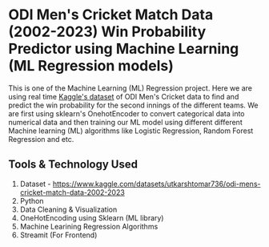 # ODI Men's Cricket Match Data (2002-2023) Win Probability Predictor using Machine Learning (ML Regression models)

This is one of the Machine Learning (ML) Regression project. Here we are using real time [Kaggle's dataset](https://www.kaggle.com/datasets/utkarshtomar736/odi-mens-cricket-match-data-2002-2023
) of ODI Men's Cricket data to find and predict the win probability for the second
innings of the different teams. We are first using sklearn's OnehotEncoder to convert categorical data into numerical data and then training our ML model using different 
different Machine learning (ML) algorithms like Logistic Regression, Random Forest Regression and etc. 

## Tools & Technology Used 
1. Dataset - https://www.kaggle.com/datasets/utkarshtomar736/odi-mens-cricket-match-data-2002-2023
2. Python
3. Data Cleaning & Visualization
4. OneHotEncoding using Sklearn (ML library)
5. Machine Learining Regression Algorithms
6. Streamit (For Frontend)
